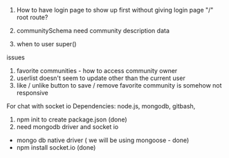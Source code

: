 1. How to have login page to show up first without giving login page "/" root route?

2. communitySchema need community description data

3. when to user super()

issues
1. favorite communities - how to access community owner
2. userlist doesn't seem to update other than the current user
3. like / unlike button to save / remove favorite community is somehow not responsive



For chat with socket io
Dependencies: node.js, mongodb, gitbash, 

1. npm init to create package.json (done)
2. need mongodb driver and socket io
  - mongo db native driver ( we will be using mongoose - done)
  - npm install socket.io (done)
